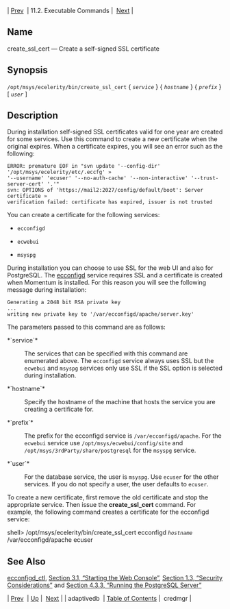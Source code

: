 | [Prev](executable.adaptivedb)  | 11.2. Executable Commands |  [Next](executable.credmgr.php) |

<a name="executable.create_ssl_cert"></a>
## Name

create_ssl_cert — Create a self-signed SSL certificate

## Synopsis

`/opt/msys/ecelerity/bin/create_ssl_cert` { *`service`* } { *`hostname`* } { *`prefix`* } [ *`user`* ]

<a name="idp13041760"></a>
## Description

During installation self-signed SSL certificates valid for one year are created for some services. Use this command to create a new certificate when the original expires. When a certificate expires, you will see an error such as the following:

```
ERROR: premature EOF in "svn update '--config-dir' '/opt/msys/ecelerity/etc/.eccfg' »
'--username' 'ecuser' '--no-auth-cache' '--non-interactive' '--trust-server-cert' '.'"
svn: OPTIONS of 'https://mail2:2027/config/default/boot': Server certificate »
verification failed: certificate has expired, issuer is not trusted
```

You can create a certificate for the following services:

*   `ecconfigd`

*   `ecwebui`

*   `msyspg`

During installation you can choose to use SSL for the web UI and also for PostgreSQL. The [ecconfigd](executable.ecconfigd "ecconfigd") service requires SSL and a certificate is created when Momentum is installed. For this reason you will see the following message during installation:

```
Generating a 2048 bit RSA private key
...
writing new private key to '/var/ecconfigd/apache/server.key'
```

The parameters passed to this command are as follows:

<dl className="variablelist">

<dt>*`service`*</dt>

<dd>

The services that can be specified with this command are enumerated above. The `ecconfigd` service always uses SSL but the `ecwebui` and `msyspg` services only use SSL if the SSL option is selected during installation.

</dd>

<dt>*`hostname`*</dt>

<dd>

Specify the hostname of the machine that hosts the service you are creating a certificate for.

</dd>

<dt>*`prefix`*</dt>

<dd>

The prefix for the ecconfigd service is `/var/ecconfigd/apache`. For the `ecwebui` service use `/opt/msys/ecwebui/config/site` and `/opt/msys/3rdParty/share/postgresql` for the `msyspg` service.

</dd>

<dt>*`user`*</dt>

<dd>

For the database service, the user is `msyspg`. Use `ecuser` for the other services. If you do not specify a user, the user defaults to `ecuser`.

</dd>

</dl>

To create a new certificate, first remove the old certificate and stop the appropriate service. Then issue the **create_ssl_cert** command. For example, the following command creates a certificate for the ecconfigd service:

shell> /opt/msys/ecelerity/bin/create_ssl_cert ecconfigd *`hostname`* \
/var/ecconfigd/apache ecuser<a name="idp13066736"></a>
## See Also

[ecconfigd_ctl](executable.ecconfigd_ctl "ecconfigd_ctl"), [Section 3.1, “Starting the Web Console”](web3.starting.web.console.php "3.1. Starting the Web Console"), [Section 1.3, “Security Considerations”](install.security.php "1.3. Security Considerations") and [Section 4.3.3, “Running the PostgreSQL Server”](operations.postgresql.php#operations.postgres-server "4.3.3. Running the PostgreSQL Server")

| [Prev](executable.adaptivedb)  | [Up](exe.commands.details.php) |  [Next](executable.credmgr.php) |
| adaptivedb  | [Table of Contents](index) |  credmgr |

